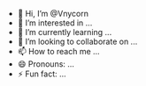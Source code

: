- 👋 Hi, I’m @Vnycorn
- 👀 I’m interested in ...
- 🌱 I’m currently learning ...
- 💞️ I’m looking to collaborate on ...
- 📫 How to reach me ...
- 😄 Pronouns: ...
- ⚡ Fun fact: ...

<!---
Vnycorn/Vnycorn is a ✨ special ✨ repository because its `README.md` (this file) appears on your GitHub profile.
You can click the Preview link to take a look at your changes.
--->
